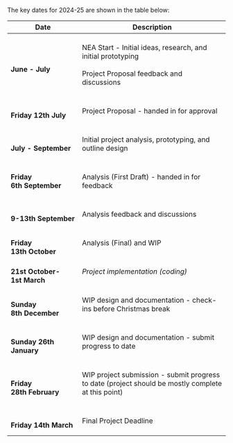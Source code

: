 
The key dates for 2024-25 are shown in the table below:

| Date                            | Description                                                                                                               |
| ------------------------------- | ------------------------------------------------------------------------------------------------------------------------- |
| <br>**June - July**             | <br>NEA Start - Initial ideas, research, and initial prototyping<br><br>Project Proposal feedback and discussions<br><br> |
| <br>**Friday 12th July**        | <br>Project Proposal - handed in for approval<br><br>                                                                     |
| <br>**July - September**        | <br>Initial project analysis, prototyping, and outline design<br><br>                                                     |
| **Friday 6th September**        | <br>Analysis (First Draft) - handed in for feedback<br><br>                                                               |
| <br>**9-13th September**        | <br>Analysis feedback and discussions<br><br>                                                                             |
| <br>**Friday 13th October**     | <br>Analysis (Final) and WIP<br><br>                                                                                      |
| <br>**21st October- 1st March** | <br>*Project implementation (coding)*<br><br>                                                                             |
| <br>**Sunday 8th December**     | <br>WIP design and documentation - check-ins before Christmas break<br><br>                                               |
| <br>**Sunday 26th January**     | <br>WIP design and documentation - submit progress to date<br><br>                                                        |
| <br>**Friday 28th February**    | <br>WIP project submission - submit progress to date (project should be mostly complete at this point)<br><br>            |
| <br>**Friday 14th March**       | <br>Final Project Deadline<br><br>                                                                                        |